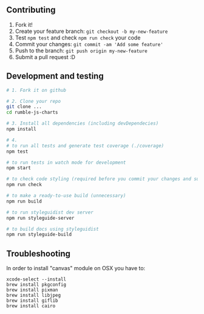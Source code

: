 ## Contributing

1. Fork it!
2. Create your feature branch: `git checkout -b my-new-feature`
3. Test `npm test` and check `npm run check` your code
4. Commit your changes: `git commit -am 'Add some feature'`
5. Push to the branch: `git push origin my-new-feature`
6. Submit a pull request :D

## Development and testing

```bash
# 1. Fork it on github

# 2. Clone your repo
git clone ...
cd rumble-js-charts

# 3. Install all dependencies (including devDependecies)
npm install

# 4.
# to run all tests and generate test coverage (./coverage)
npm test

# to run tests in watch mode for development
npm start

# to check code styling (required before you commit your changes and submit a pull request)
npm run check

# to make a ready-to-use build (unnecessary)
npm run build

# to run styleguidist dev server
npm run styleguide-server

# to build docs using styleguidist
npm run styleguide-build
```

## Troubleshooting

In order to install "canvas" module on OSX you have to:

    xcode-select --install
    brew install pkgconfig
    brew install pixman
    brew install libjpeg
    brew install giflib 
    brew install cairo
